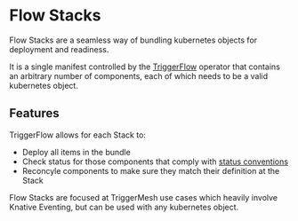 # Flow Stacks

Flow Stacks are a seamless way of bundling kubernetes objects for deployment and readiness.

It is a single manifest controlled by the [TriggerFlow](https://github.com/triggermesh/triggerflow) operator that contains an arbitrary number of components, each of which needs to be a valid kubernetes object.

## Features

TriggerFlow allows for each Stack to:

- Deploy all items in the bundle
- Check status for those components that comply with [status conventions](https://github.com/kubernetes/community/blob/master/contributors/devel/sig-architecture/api-conventions.md#typical-status-properties)
- Reconcyle components to make sure they match their definition at the Stack

Flow Stacks are focused at TriggerMesh use cases which heavily involve Knative Eventing, but can be used with any kubernetes object.